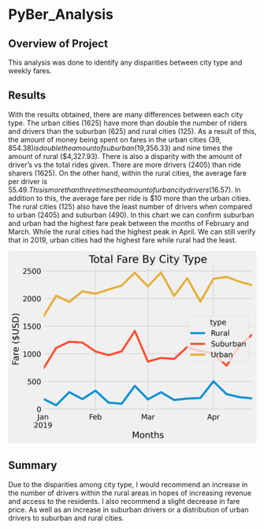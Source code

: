# PyBer_Analysis

## Overview of Project
This analysis was done to identify any disparities between city type and weekly fares.

## Results
With the results obtained, there are many differences between each city type. The urban cities (1625) have more than double the number of riders and drivers than the suburban (625) and rural cities (125). As a result of this, the amount of money being spent on fares in the urban cities ($39,854.38) is double the amount of suburban ($19,356.33) and nine times the amount of rural ($4,327.93). There is also a disparity with the amount of driver’s vs the total rides given. There are more drivers (2405) than ride sharers (1625). On the other hand, within the rural cities, the average fare per driver is $55.49. This is more than three times the amount of urban city drivers ($16.57). In addition to this, the average fare per ride is $10 more than the urban cities. The rural cities (125) also have the least number of drivers when compared to urban (2405) and suburban (490). In this chart we can confirm suburban and urban had the highest fare peak between the months of February and March. While the rural cities had the highest peak in April. We can still verify that in 2019, urban cities had the highest fare while rural had the least.

![plot](Resources/PyBer_fare_summary.png)

## Summary
Due to the disparities among city type, I would recommend an increase in the number of drivers within the rural areas in hopes of increasing revenue and access to the residents. I also recommend a slight decrease in fare price. As well as an increase in suburban drivers or a distribution of urban drivers to suburban and rural cities.
